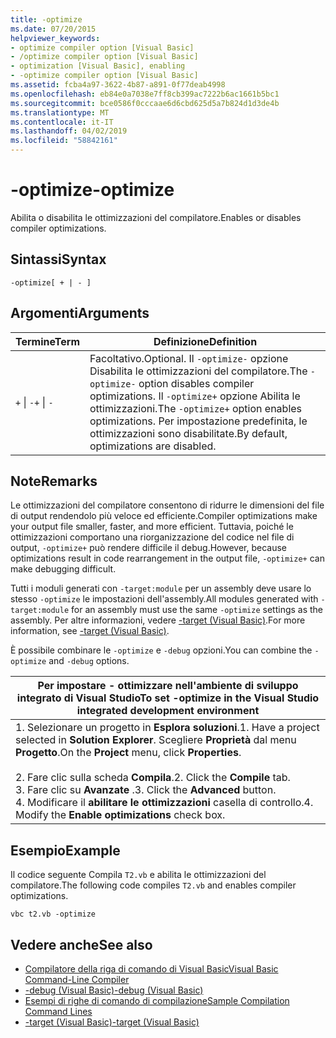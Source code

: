 ```yaml
---
title: -optimize
ms.date: 07/20/2015
helpviewer_keywords:
- optimize compiler option [Visual Basic]
- /optimize compiler option [Visual Basic]
- optimization [Visual Basic], enabling
- -optimize compiler option [Visual Basic]
ms.assetid: fcba4a97-3622-4b87-a891-0f77deab4998
ms.openlocfilehash: eb84e0a7038e7ff8cb399ac7222b6ac1661b5bc1
ms.sourcegitcommit: bce0586f0cccaae6d6cbd625d5a7b824d1d3de4b
ms.translationtype: MT
ms.contentlocale: it-IT
ms.lasthandoff: 04/02/2019
ms.locfileid: "58842161"
---
```

# <a name="-optimize"></a><span data-ttu-id="60b9e-102">-optimize</span><span class="sxs-lookup"><span data-stu-id="60b9e-102">-optimize</span></span>
<span data-ttu-id="60b9e-103">Abilita o disabilita le ottimizzazioni del compilatore.</span><span class="sxs-lookup"><span data-stu-id="60b9e-103">Enables or disables compiler optimizations.</span></span>  
  
## <a name="syntax"></a><span data-ttu-id="60b9e-104">Sintassi</span><span class="sxs-lookup"><span data-stu-id="60b9e-104">Syntax</span></span>  
  
```  
-optimize[ + | - ]  
```  
  
## <a name="arguments"></a><span data-ttu-id="60b9e-105">Argomenti</span><span class="sxs-lookup"><span data-stu-id="60b9e-105">Arguments</span></span>  
  
|<span data-ttu-id="60b9e-106">Termine</span><span class="sxs-lookup"><span data-stu-id="60b9e-106">Term</span></span>|<span data-ttu-id="60b9e-107">Definizione</span><span class="sxs-lookup"><span data-stu-id="60b9e-107">Definition</span></span>|  
|---|---|  
|<span data-ttu-id="60b9e-108">`+` &#124; `-`</span><span class="sxs-lookup"><span data-stu-id="60b9e-108">`+` &#124; `-`</span></span>|<span data-ttu-id="60b9e-109">Facoltativo.</span><span class="sxs-lookup"><span data-stu-id="60b9e-109">Optional.</span></span> <span data-ttu-id="60b9e-110">Il `-optimize-` opzione Disabilita le ottimizzazioni del compilatore.</span><span class="sxs-lookup"><span data-stu-id="60b9e-110">The `-optimize-` option disables compiler optimizations.</span></span> <span data-ttu-id="60b9e-111">Il `-optimize+` opzione Abilita le ottimizzazioni.</span><span class="sxs-lookup"><span data-stu-id="60b9e-111">The `-optimize+` option enables optimizations.</span></span> <span data-ttu-id="60b9e-112">Per impostazione predefinita, le ottimizzazioni sono disabilitate.</span><span class="sxs-lookup"><span data-stu-id="60b9e-112">By default, optimizations are disabled.</span></span>|  
  
## <a name="remarks"></a><span data-ttu-id="60b9e-113">Note</span><span class="sxs-lookup"><span data-stu-id="60b9e-113">Remarks</span></span>  
 <span data-ttu-id="60b9e-114">Le ottimizzazioni del compilatore consentono di ridurre le dimensioni del file di output rendendolo più veloce ed efficiente.</span><span class="sxs-lookup"><span data-stu-id="60b9e-114">Compiler optimizations make your output file smaller, faster, and more efficient.</span></span> <span data-ttu-id="60b9e-115">Tuttavia, poiché le ottimizzazioni comportano una riorganizzazione del codice nel file di output, `-optimize+` può rendere difficile il debug.</span><span class="sxs-lookup"><span data-stu-id="60b9e-115">However, because optimizations result in code rearrangement in the output file, `-optimize+` can make debugging difficult.</span></span>  
  
 <span data-ttu-id="60b9e-116">Tutti i moduli generati con `-target:module` per un assembly deve usare lo stesso `-optimize` le impostazioni dell'assembly.</span><span class="sxs-lookup"><span data-stu-id="60b9e-116">All modules generated with `-target:module` for an assembly must use the same `-optimize` settings as the assembly.</span></span> <span data-ttu-id="60b9e-117">Per altre informazioni, vedere [-target (Visual Basic)](../../../visual-basic/reference/command-line-compiler/target.md).</span><span class="sxs-lookup"><span data-stu-id="60b9e-117">For more information, see [-target (Visual Basic)](../../../visual-basic/reference/command-line-compiler/target.md).</span></span>  
  
 <span data-ttu-id="60b9e-118">È possibile combinare le `-optimize` e `-debug` opzioni.</span><span class="sxs-lookup"><span data-stu-id="60b9e-118">You can combine the `-optimize` and `-debug` options.</span></span>  
  
|<span data-ttu-id="60b9e-119">Per impostare - ottimizzare nell'ambiente di sviluppo integrato di Visual Studio</span><span class="sxs-lookup"><span data-stu-id="60b9e-119">To set -optimize in the Visual Studio integrated development environment</span></span>|  
|---|  
|<span data-ttu-id="60b9e-120">1.  Selezionare un progetto in **Esplora soluzioni**.</span><span class="sxs-lookup"><span data-stu-id="60b9e-120">1.  Have a project selected in **Solution Explorer**.</span></span> <span data-ttu-id="60b9e-121">Scegliere **Proprietà** dal menu **Progetto**.</span><span class="sxs-lookup"><span data-stu-id="60b9e-121">On the **Project** menu, click **Properties**.</span></span><br />     <br /><span data-ttu-id="60b9e-122">2.  Fare clic sulla scheda **Compila**.</span><span class="sxs-lookup"><span data-stu-id="60b9e-122">2.  Click the **Compile** tab.</span></span><br /><span data-ttu-id="60b9e-123">3.  Fare clic su **Avanzate** .</span><span class="sxs-lookup"><span data-stu-id="60b9e-123">3.  Click the **Advanced** button.</span></span><br /><span data-ttu-id="60b9e-124">4.  Modificare il **abilitare le ottimizzazioni** casella di controllo.</span><span class="sxs-lookup"><span data-stu-id="60b9e-124">4.  Modify the **Enable optimizations** check box.</span></span>|  
  
## <a name="example"></a><span data-ttu-id="60b9e-125">Esempio</span><span class="sxs-lookup"><span data-stu-id="60b9e-125">Example</span></span>  
 <span data-ttu-id="60b9e-126">Il codice seguente Compila `T2.vb` e abilita le ottimizzazioni del compilatore.</span><span class="sxs-lookup"><span data-stu-id="60b9e-126">The following code compiles `T2.vb` and enables compiler optimizations.</span></span>  
  
```console
vbc t2.vb -optimize  
```  
  
## <a name="see-also"></a><span data-ttu-id="60b9e-127">Vedere anche</span><span class="sxs-lookup"><span data-stu-id="60b9e-127">See also</span></span>

- [<span data-ttu-id="60b9e-128">Compilatore della riga di comando di Visual Basic</span><span class="sxs-lookup"><span data-stu-id="60b9e-128">Visual Basic Command-Line Compiler</span></span>](../../../visual-basic/reference/command-line-compiler/index.md)
- [<span data-ttu-id="60b9e-129">-debug (Visual Basic)</span><span class="sxs-lookup"><span data-stu-id="60b9e-129">-debug (Visual Basic)</span></span>](../../../visual-basic/reference/command-line-compiler/debug.md)
- [<span data-ttu-id="60b9e-130">Esempi di righe di comando di compilazione</span><span class="sxs-lookup"><span data-stu-id="60b9e-130">Sample Compilation Command Lines</span></span>](../../../visual-basic/reference/command-line-compiler/sample-compilation-command-lines.md)
- [<span data-ttu-id="60b9e-131">-target (Visual Basic)</span><span class="sxs-lookup"><span data-stu-id="60b9e-131">-target (Visual Basic)</span></span>](../../../visual-basic/reference/command-line-compiler/target.md)
